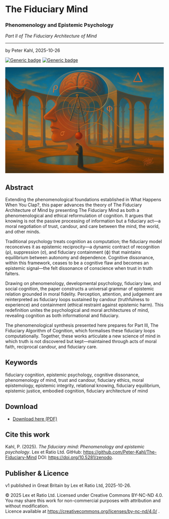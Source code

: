 # The Fiduciary Mind

### Phenomenology and Epistemic Psychology

_Part II of The Fiduciary Architecture of Mind_

---

by Peter Kahl, 2025-10-26

[![Generic badge](https://img.shields.io/badge/DOI-10.5281%2Fzenodo.-blue.svg)](https://doi.org/10.5281/zenodo.) [![Generic badge](https://img.shields.io/badge/ORCID-0009--0003--1616--4843-green.svg)](https://orcid.org/0009-0003-1616-4843)

![A surreal painting showing a human head framed by classical arches, its exposed brain illuminated by a pendulum with a red weight radiating concentric lines. Greek letters ρ, σ, ϕ, and Δ mark the dynamics of recognition, suppression, fiduciary containment, and dissonance—visualising the fiduciary architecture of mind as a living system balancing trust, candour, and moral correction.](https://github.com/Peter-Kahl/The-Fiduciary-Mind/blob/main/fiduciary_mind.jpg?raw=true)

## Abstract

Extending the phenomenological foundations established in What Happens When You Clap?, this paper advances the theory of The Fiduciary Architecture of Mind by presenting The Fiduciary Mind as both a phenomenological and ethical reformulation of cognition.  It argues that knowing is not the passive processing of information but a fiduciary act—a moral negotiation of trust, candour, and care between the mind, the world, and other minds.

Traditional psychology treats cognition as computation; the fiduciary model reconceives it as epistemic reciprocity—a dynamic contract of recognition (ρ), suppression (σ), and fiduciary containment (ϕ) that maintains equilibrium between autonomy and dependence.  Cognitive dissonance, within this framework, ceases to be a cognitive flaw and becomes an epistemic signal—the felt dissonance of conscience when trust in truth falters.

Drawing on phenomenology, developmental psychology, fiduciary law, and social cognition, the paper constructs a universal grammar of epistemic relation grounded in moral fidelity.  Perception, attention, and judgement are reinterpreted as fiduciary loops sustained by candour (truthfulness to experience) and containment (ethical restraint against epistemic harm).  This redefinition unites the psychological and moral architectures of mind, revealing cognition as both informational and fiduciary.

The phenomenological synthesis presented here prepares for Part III, The Fiduciary Algorithm of Cognition, which formalises these fiduciary loops computationally.  Together, these works articulate a new science of mind in which truth is not discovered but kept—maintained through acts of moral faith, reciprocal candour, and fiduciary care.

## Keywords

fiduciary cognition, epistemic psychology, cognitive dissonance, phenomenology of mind, trust and candour, fiduciary ethics, moral epistemology, epistemic integrity, relational knowing, fiduciary equilibrium, epistemic justice, embodied cognition, fiduciary architecture of mind

## Download

- [Download here (PDF)](https://raw.githubusercontent.com/Peter-Kahl/The-Fiduciary-Mind/master/Kahl_P_The_Fiduciary_Mind_2025-10-26.pdf)

## Cite this work

Kahl, P. (2025). _The fiduciary mind: Phenomenology and epistemic psychology_. Lex et Ratio Ltd. GitHub: https://github.com/Peter-Kahl/The-Fiduciary-Mind DOI: https://doi.org/10.5281/zenodo.

## Publisher & Licence

v1 published in Great Britain by Lex et Ratio Ltd, 2025-10-26.

© 2025 Lex et Ratio Ltd. Licensed under Creative Commons BY-NC-ND 4.0.\
You may share this work for non-commercial purposes with attribution and without modification.\
Licence available at https://creativecommons.org/licenses/by-nc-nd/4.0/ .